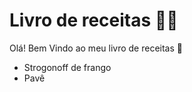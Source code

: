 # Livro de receitas :man_cook:

Olá! Bem Vindo ao meu livro de receitas :wave:

- Strogonoff de frango
- Pavê

